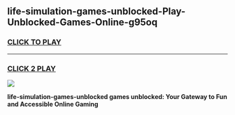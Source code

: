 
## life-simulation-games-unblocked-Play-Unblocked-Games-Online-g95oq
<h3>
<a href="https://premium76.site?title=life-simulation-games-unblocked&ref=24A">CLICK TO PLAY</a></h3>
<hr>

<h3>
<a href="https://premium76.site?title=life-simulation-games-unblocked&ref=24A">CLICK 2 PLAY</a>
  
</h3>

<a href="https://premium76.site?title=life-simulation-games-unblocked&ref=24A"><img src="https://clearcache.store/games.png"></a>


**life-simulation-games-unblocked games unblocked: Your Gateway to Fun and Accessible Online Gaming**
